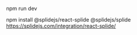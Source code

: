 npm run dev

npm install @splidejs/react-splide @splidejs/splide
https://splidejs.com/integration/react-splide/